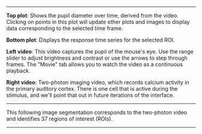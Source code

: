 <div class="acquisition-selector"></div>

<div class="ROI-selector"></div>

---

<div class="acquisition-view"></div>

**Top plot**: Shows the pupil diameter over time, derived from the video. Clicking on points in this plot will update other plots and images to display data corresponding to the selected time frame.

**Bottom plot**: Displays the response time series for the selected ROI.

**Left video**: This video captures the pupil of the mouse's eye. Use the range slider to adjust brightness and contrast or use the arrows to step through frames. The "Movie" tab allows you to watch the video as a continuous playback.

**Right video**: Two-photon imaging video, which records calcium activity in the primary auditory cortex. There is one cell that is active during the stimulus, and we'll point that out in future iterations of the interface.

---

This following image segmentation corresponds to the two-photon video and identifies 37 regions of interest (ROIs).

<div class="image-segmentation"></div>

---
